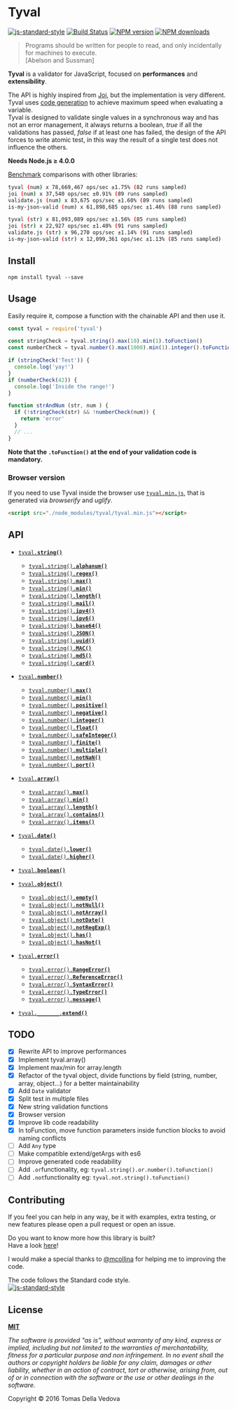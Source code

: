 # Tyval
[![js-standard-style](https://img.shields.io/badge/code%20style-standard-brightgreen.svg?style=flat)](http://standardjs.com/) [![Build Status](https://travis-ci.org/delvedor/Tyval.svg?branch=master)](https://travis-ci.org/delvedor/Tyval) [![NPM version](https://img.shields.io/npm/v/tyval.svg?style=flat)](https://www.npmjs.com/package/tyval) [![NPM downloads](https://img.shields.io/npm/dm/tyval.svg)](https://www.npmjs.com/package/tyval)

> Programs should be written for people to read, and only incidentally for machines to execute.  
> [Abelson and Sussman]

**Tyval** is a validator for JavaScript, focused on **performances** and **extensibility**.  

The API is highly inspired from [Joi](https://github.com/hapijs/joi), but the implementation is very different. Tyval uses [code generation](https://github.com/delvedor/Tyval/blob/master/docs/vademecum.md) to achieve maximum speed when evaluating a variable.  
Tyval is designed to validate single values in a synchronous way and has not an error management, it always returns a boolean, *true* if all the validations has passed, *false* if at least one has failed, the design of the API forces to write atomic test, in this way the result of a single test does not influence the others.


**Needs Node.js ≥ 4.0.0**

[Benchmark](https://github.com/delvedor/Tyval/blob/master/bench/bench-other-libs.js) comparisons with other libraries:
```bash
tyval (num) x 78,669,467 ops/sec ±1.75% (82 runs sampled)
joi (num) x 37,540 ops/sec ±0.91% (89 runs sampled)
validate.js (num) x 83,675 ops/sec ±1.60% (89 runs sampled)
is-my-json-valid (num) x 61,898,685 ops/sec ±1.46% (88 runs sampled)

tyval (str) x 81,093,089 ops/sec ±1.56% (85 runs sampled)
joi (str) x 22,927 ops/sec ±1.40% (91 runs sampled)
validate.js (str) x 96,270 ops/sec ±1.14% (91 runs sampled)
is-my-json-valid (str) x 12,099,361 ops/sec ±1.13% (85 runs sampled)
```

## Install
```
npm install tyval --save
```

## Usage
Easily require it, compose a function with the chainable API and then use it.
```javascript
const tyval = require('tyval')

const stringCheck = tyval.string().max(10).min(1).toFunction()
const numberCheck = tyval.number().max(1000).min(1).integer().toFunction()

if (stringCheck('Test')) {
  console.log('yay!')
}
if (numberCheck(42)) {
  console.log('Inside the range!')
}

function strAndNum (str, num ) {
  if (!stringCheck(str) && !numberCheck(num)) {
    return 'error'
  }
  // ...
}
```

**Note that the `.toFunction()` at the end of your validation code is mandatory.**

### Browser version
If you need to use Tyval inside the browser use [`tyval.min.js`](https://github.com/delvedor/Tyval/blob/master/tyval.min.js), that is generated via *browserify* and *uglify*.
```html
<script src="./node_modules/tyval/tyval.min.js"></script>
```

<a name="api"></a>
## API
- <a href="https://github.com/delvedor/Tyval/blob/master/docs/API.md#string"><code>tyval.<b>string()</b></code></a>
  * <a href="https://github.com/delvedor/Tyval/blob/master/docs/API.md#alphanum"><code>tyval.string().<b>alphanum()</b></code></a>
  * <a href="https://github.com/delvedor/Tyval/blob/master/docs/API.md#regex"><code>tyval.string().<b>regex()</b></code></a>
  * <a href="https://github.com/delvedor/Tyval/blob/master/docs/API.md#maxStr"><code>tyval.string().<b>max()</b></code></a>
  * <a href="https://github.com/delvedor/Tyval/blob/master/docs/API.md#minStr"><code>tyval.string().<b>min()</b></code></a>
  * <a href="https://github.com/delvedor/Tyval/blob/master/docs/API.md#lengthStr"><code>tyval.string().<b>length()</b></code></a>
  * <a href="https://github.com/delvedor/Tyval/blob/master/docs/API.md#mailStr"><code>tyval.string().<b>mail()</b></code></a>
  * <a href="https://github.com/delvedor/Tyval/blob/master/docs/API.md#ipv4Str"><code>tyval.string().<b>ipv4()</b></code></a>
  * <a href="https://github.com/delvedor/Tyval/blob/master/docs/API.md#ipv6Str"><code>tyval.string().<b>ipv6()</b></code></a>
  * <a href="https://github.com/delvedor/Tyval/blob/master/docs/API.md#base64"><code>tyval.string().<b>base64()</b></code></a>
  * <a href="https://github.com/delvedor/Tyval/blob/master/docs/API.md#json"><code>tyval.string().<b>JSON()</b></code></a>
  * <a href="https://github.com/delvedor/Tyval/blob/master/docs/API.md#uuid"><code>tyval.string().<b>uuid()</b></code></a>
  * <a href="https://github.com/delvedor/Tyval/blob/master/docs/API.md#mac"><code>tyval.string().<b>MAC()</b></code></a>
  * <a href="https://github.com/delvedor/Tyval/blob/master/docs/API.md#md5"><code>tyval.string().<b>md5()</b></code></a>
  * <a href="https://github.com/delvedor/Tyval/blob/master/docs/API.md#card"><code>tyval.string().<b>card()</b></code></a>


- <a href="https://github.com/delvedor/Tyval/blob/master/docs/API.md#number"><code>tyval.<b>number()</b></code></a>
  * <a href="https://github.com/delvedor/Tyval/blob/master/docs/API.md#maxNum"><code>tyval.number().<b>max()</b></code></a>
  * <a href="https://github.com/delvedor/Tyval/blob/master/docs/API.md#minNum"><code>tyval.number().<b>min()</b></code></a>
  * <a href="https://github.com/delvedor/Tyval/blob/master/docs/API.md#positive"><code>tyval.number().<b>positive()</b></code></a>
  * <a href="https://github.com/delvedor/Tyval/blob/master/docs/API.md#negative"><code>tyval.number().<b>negative()</b></code></a>
  * <a href="https://github.com/delvedor/Tyval/blob/master/docs/API.md#integer"><code>tyval.number().<b>integer()</b></code></a>
  * <a href="https://github.com/delvedor/Tyval/blob/master/docs/API.md#float"><code>tyval.number().<b>float()</b></code></a>
  * <a href="https://github.com/delvedor/Tyval/blob/master/docs/API.md#safeInteger"><code>tyval.number().<b>safeInteger()</b></code></a>
  * <a href="https://github.com/delvedor/Tyval/blob/master/docs/API.md#finite"><code>tyval.number().<b>finite()</b></code></a>
  * <a href="https://github.com/delvedor/Tyval/blob/master/docs/API.md#multiple"><code>tyval.number().<b>multiple()</b></code></a>
  * <a href="https://github.com/delvedor/Tyval/blob/master/docs/API.md#notnan"><code>tyval.number().<b>notNaN()</b></code></a>
  * <a href="https://github.com/delvedor/Tyval/blob/master/docs/API.md#portNumber"><code>tyval.number().<b>port()</b></code></a>

- <a href="https://github.com/delvedor/Tyval/blob/master/docs/API.md#array"><code>tyval.<b>array()</b></code></a>
  * <a href="https://github.com/delvedor/Tyval/blob/master/docs/API.md#maxArray"><code>tyval.array().<b>max()</b></code></a>
  * <a href="https://github.com/delvedor/Tyval/blob/master/docs/API.md#minArray"><code>tyval.array().<b>min()</b></code></a>
  * <a href="https://github.com/delvedor/Tyval/blob/master/docs/API.md#lengthArray"><code>tyval.array().<b>length()</b></code></a>
  * <a href="https://github.com/delvedor/Tyval/blob/master/docs/API.md#containsArray"><code>tyval.array().<b>contains()</b></code></a>
  * <a href="https://github.com/delvedor/Tyval/blob/master/docs/API.md#itemsArray"><code>tyval.array().<b>items()</b></code></a>

- <a href="https://github.com/delvedor/Tyval/blob/master/docs/API.md#date"><code>tyval.<b>date()</b></code></a>
  * <a href="https://github.com/delvedor/Tyval/blob/master/docs/API.md#dateLower"><code>tyval.date().<b>lower()</b></code></a>
  * <a href="https://github.com/delvedor/Tyval/blob/master/docs/API.md#dateHigher"><code>tyval.date().<b>higher()</b></code></a>

- <a href="https://github.com/delvedor/Tyval/blob/master/docs/API.md#boolean"><code>tyval.<b>boolean()</b></code></a>

- <a href="https://github.com/delvedor/Tyval/blob/master/docs/API.md#object"><code>tyval.<b>object()</b></code></a>
  * <a href="https://github.com/delvedor/Tyval/blob/master/docs/API.md#emptyObject"><code>tyval.object().<b>empty()</b></code></a>
  * <a href="https://github.com/delvedor/Tyval/blob/master/docs/API.md#notNullObject"><code>tyval.object().<b>notNull()</b></code></a>
  * <a href="https://github.com/delvedor/Tyval/blob/master/docs/API.md#notArrayObject"><code>tyval.object().<b>notArray()</b></code></a>
  * <a href="https://github.com/delvedor/Tyval/blob/master/docs/API.md#notDateObject"><code>tyval.object().<b>notDate()</b></code></a>
  * <a href="https://github.com/delvedor/Tyval/blob/master/docs/API.md#notRegExpObject"><code>tyval.object().<b>notRegExp()</b></code></a>
  * <a href="https://github.com/delvedor/Tyval/blob/master/docs/API.md#hasObject"><code>tyval.object().<b>has()</b></code></a>
  * <a href="https://github.com/delvedor/Tyval/blob/master/docs/API.md#hasNotObject"><code>tyval.object().<b>hasNot()</b></code></a>

- <a href="https://github.com/delvedor/Tyval/blob/master/docs/API.md#Error"><code>tyval.<b>error()</b></code></a>
  * <a href="https://github.com/delvedor/Tyval/blob/master/docs/API.md#RangeError"><code>tyval.error().<b>RangeError()</b></code></a>
  * <a href="https://github.com/delvedor/Tyval/blob/master/docs/API.md#ReferenceError"><code>tyval.error().<b>ReferenceError()</b></code></a>
  * <a href="https://github.com/delvedor/Tyval/blob/master/docs/API.md#SyntaxError"><code>tyval.error().<b>SyntaxError()</b></code></a>
  * <a href="https://github.com/delvedor/Tyval/blob/master/docs/API.md#TypeError"><code>tyval.error().<b>TypeError()</b></code></a>
  * <a href="https://github.com/delvedor/Tyval/blob/master/docs/API.md#message"><code>tyval.error().<b>message()</b></code></a>

- <a href="https://github.com/delvedor/Tyval/blob/master/docs/API.md#extend"><code>tyval._______.<b>extend()</b></code></a>

## TODO
- [x] Rewrite API to improve performances
- [x] Implement tyval.array()
- [x] Implement max/min for array.length
- [x] Refactor of the tyval object, divide functions by field (string, number, array, object...) for a better maintainability
- [x] Add `Date` validator
- [x] Split test in multiple files
- [x] New string validation functions
- [x] Browser version
- [x] Improve lib code readability
- [x] In toFunction, move function parameters inside function blocks to avoid naming conflicts
- [ ] Add `Any` type
- [ ] Make compatible extend/getArgs with es6
- [ ] Improve generated code readability
- [ ] Add `.or`functionality, eg: `tyval.string().or.number().toFunction()`
- [ ] Add `.not`functionality eg: `tyval.not.string().toFunction()`

## Contributing
If you feel you can help in any way, be it with examples, extra testing, or new features please open a pull request or open an issue.

Do you want to know more how this library is built?  
Have a look [here](https://github.com/delvedor/Tyval/blob/master/docs/vademecum.md)!

I would make a special thanks to [@mcollina](https://github.com/mcollina) for helping me to improving the code.  

The code follows the Standard code style.  
[![js-standard-style](https://cdn.rawgit.com/feross/standard/master/badge.svg)](https://github.com/feross/standard)

## License
**[MIT](https://github.com/delvedor/Tyval/blob/master/LICENSE)**

*The software is provided "as is", without warranty of any kind, express or implied, including but not limited to the warranties of merchantability, fitness for a particular purpose and non infringement. In no event shall the authors or copyright holders be liable for any claim, damages or other liability, whether in an action of contract, tort or otherwise, arising from, out of or in connection with the software or the use or other dealings in the software.*

Copyright © 2016 Tomas Della Vedova
